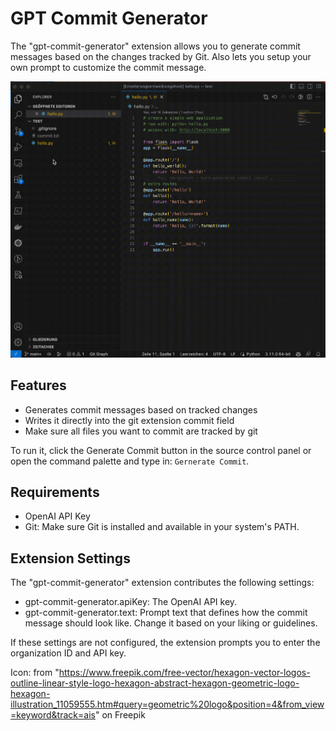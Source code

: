 # GPT Commit Generator

The "gpt-commit-generator" extension allows you to generate commit messages based on the changes tracked by Git.
Also lets you setup your own prompt to customize the commit message.

![Alt Text](/images/usage.gif)

## Features

- Generates commit messages based on tracked changes
- Writes it directly into the git extension commit field
- Make sure all files you want to commit are tracked by git

To run it, click the Generate Commit button in the source control panel or open the command palette and type in: ```Gernerate Commit```.

## Requirements

- OpenAI API Key
- Git: Make sure Git is installed and available in your system's PATH.

## Extension Settings

The "gpt-commit-generator" extension contributes the following settings:

- gpt-commit-generator.apiKey: The OpenAI API key.
- gpt-commit-generator.text: Prompt text that defines how the commit message should look like. Change it based on your liking or guidelines.

If these settings are not configured, the extension prompts you to enter the organization ID and API key.

Icon: from "https://www.freepik.com/free-vector/hexagon-vector-logos-outline-linear-style-logo-hexagon-abstract-hexagon-geometric-logo-hexagon-illustration_11059555.htm#query=geometric%20logo&position=4&from_view=keyword&track=ais" on Freepik
